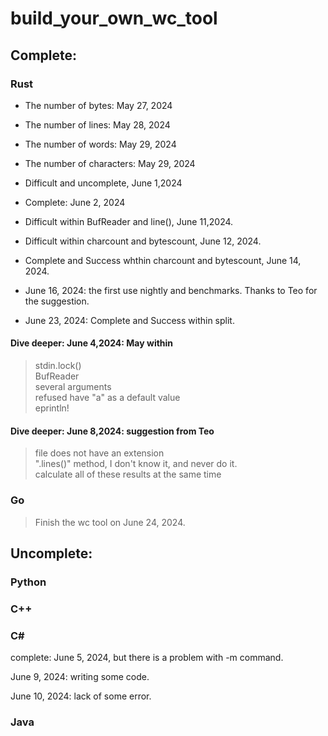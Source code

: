 # build_your_own_wc_tool

## Complete:

### Rust

- The number of bytes:  May 27, 2024<br>
- The number of lines: May 28, 2024<br>
- The number of words: May 29, 2024<br>
- The number of characters: May 29, 2024<br>

- Difficult and uncomplete, June 1,2024<br>
- Complete: June 2, 2024<br>

- Difficult within BufReader and line(), June 11,2024.<br>

- Difficult within charcount and bytescount, June 12, 2024. <br>

- Complete and Success whthin charcount and bytescount, June 14, 2024. <br>

- June 16, 2024: the first use nightly and benchmarks. Thanks to Teo for the suggestion.<br>

- June 23, 2024: Complete and Success within split.<br>

#### Dive deeper: June 4,2024: May within
> stdin.lock()<br>
> BufReader<br>
> several arguments<br>
> refused have "a" as a default value<br>
> eprintln!

#### Dive deeper: June 8,2024: suggestion from Teo
> file does not have an extension<br>
> ".lines()" method, I don't know it, and never do it.<br>
> calculate all of these results at the same time<br>

### Go
> Finish the wc tool on June 24, 2024.<br>

## Uncomplete:



### Python

### C++

### C#
complete: June 5, 2024, but there is a problem with -m command.<br>

June 9, 2024: writing some code.<br>

June 10, 2024: lack of some error.<br>

### Java
